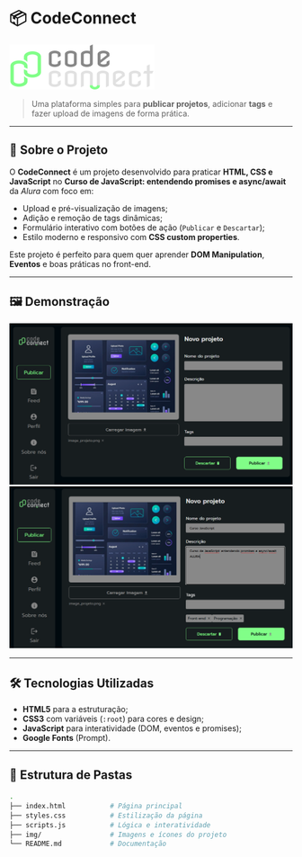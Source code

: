 # 📦 CodeConnect

![Logo do CodeConnect](./img/Logo.svg)

> Uma plataforma simples para **publicar projetos**, adicionar **tags** e fazer upload de imagens de forma prática.

---

## 🚀 Sobre o Projeto

O **CodeConnect** é um projeto desenvolvido para praticar **HTML, CSS e JavaScript** no **Curso de JavaScript: entendendo promises e async/await** da *Alura* com foco em:

- Upload e pré-visualização de imagens;
- Adição e remoção de tags dinâmicas;
- Formulário interativo com botões de ação (`Publicar` e `Descartar`);
- Estilo moderno e responsivo com **CSS custom properties**.

Este projeto é perfeito para quem quer aprender **DOM Manipulation**, **Eventos** e boas práticas no front-end.

---

## 🖼️ Demonstração

![Demonstração da interface](./img/CodeConnect.png)<br>![](./img/CodeConnect1.png)


---

## 🛠️ Tecnologias Utilizadas

- **HTML5** para a estruturação;
- **CSS3** com variáveis (`:root`) para cores e design;
- **JavaScript** para interatividade (DOM, eventos e promises);
- **Google Fonts** (Prompt).

---

## 📂 Estrutura de Pastas

```bash
.
├── index.html           # Página principal
├── styles.css           # Estilização da página
├── scripts.js           # Lógica e interatividade
├── img/                 # Imagens e ícones do projeto
└── README.md            # Documentação

